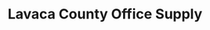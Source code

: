 ---
title: "Lavaca County Office Supply"
url: /hallettsville/lavaca-county-office-supply/
shop: Schreibwaren
---
